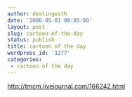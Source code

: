 ```yaml
---
author: dealingwith
date: '2006-05-01 08:05:00'
layout: post
slug: cartoon-of-the-day
status: publish
title: cartoon of the day
wordpress_id: '1277'
categories:
 - cartoon of the day
---
```


http://tmcm.livejournal.com/166242.html

